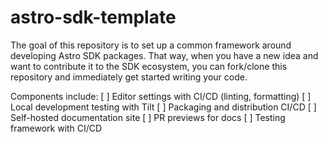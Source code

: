 # astro-sdk-template

The goal of this repository is to set up a common framework around developing Astro SDK packages. That way, when you have a new idea and want to contribute it to the SDK ecosystem, you can fork/clone this repository and immediately get started writing your code.

Components include:
[ ] Editor settings with CI/CD (linting, formatting)
[ ] Local development testing with Tilt
[ ] Packaging and distribution CI/CD
[ ] Self-hosted documentation site
  [ ] PR previews for docs
[ ] Testing framework with CI/CD
